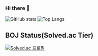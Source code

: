 ### Hi there 👋

<!--
**usuny0317/usuny0317** is a ✨ _special_ ✨ repository because its `README.md` (this file) appears on your GitHub profile.

Here are some ideas to get you started:

- 🔭 I’m currently working on ...
- 🌱 I’m currently learning ...
- 👯 I’m looking to collaborate on ...
- 🤔 I’m looking for help with ...
- 💬 Ask me about ...
- 📫 How to reach me: ...
- 😄 Pronouns: ...
- ⚡ Fun fact: ...
-->


![GitHub stats](https://github-readme-stats.vercel.app/api?username=usuny0317&show_icons=true&theme=radical)
![Top Langs](https://github-readme-stats.vercel.app/api/top-langs/?username=usuny0317&layout=compact)

## BOJ Status(Solved.ac Tier)
[![Solved.ac 
프로필](http://mazassumnida.wtf/api/v2/generate_badge?boj=usuny0317)](https://solved.ac/usuny0317)
